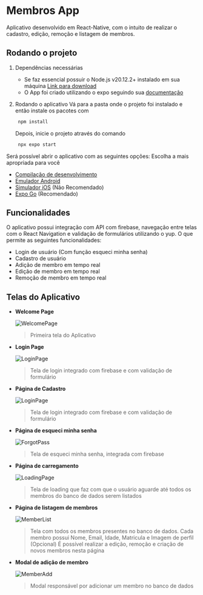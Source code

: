 # Membros App

Aplicativo desenvolvido em React-Native, com o intuito de realizar o cadastro, edição, remoção e listagem de membros.

## Rodando o projeto

1. Dependências necessárias
   - Se faz essencial possuir o Node.js v20.12.2+ instalado em sua máquina [Link para download](https://nodejs.org/en)
   - O App foi criado utilizando o expo seguindo sua [documentação](https://docs.expo.dev/get-started/set-up-your-environment/)

2. Rodando o aplicativo
   Vá para a pasta onde o projeto foi instalado e então instale os pacotes com
   ```bash
    npm install
   ```
   Depois, inicie o projeto através do comando
   ```bash
    npx expo start
   ```
Será possível abrir o aplicativo com as seguintes opções:
   Escolha a mais apropriada para você
- [Compilação de desenvolvimento](https://docs.expo.dev/develop/development-builds/introduction/)
- [Emulador Android](https://docs.expo.dev/workflow/android-studio-emulator/)
- [Simulador iOS](https://docs.expo.dev/workflow/ios-simulator/) (Não Recomendado)
- [Expo Go](https://expo.dev/go) (Recomendado)

## Funcionalidades
   O aplicativo possui integração com API com firebase, navegação entre telas com o React Navigation e validação de formulários utilizando o yup. O que permite as seguintes funcionalidades: 
   - Login de usuário (Com função esqueci minha senha)
   - Cadastro de usuário 
   - Adição de membro em tempo real
   - Edição de membro em tempo real
   - Remoção de membro em tempo real
## Telas do Aplicativo
 - **Welcome Page**

   ![WelcomePage](https://github.com/MilitaoPedro/MembersApp/assets/102882308/09c259cf-35fb-461d-a0e8-b1f7c4caf68d)

   > Primeira tela do Aplicativo 

- **Login Page**

   ![LoginPage](https://github.com/MilitaoPedro/MembersApp/assets/102882308/911bd359-877b-4f79-b0d6-f7464c1807d1)

   > Tela de login integrado com firebase e com validação de formulário

- **Página de Cadastro**

   ![LoginPage](https://github.com/MilitaoPedro/MembersApp/assets/102882308/911bd359-877b-4f79-b0d6-f7464c1807d1)

   > Tela de login integrado com firebase e com validação de formulário

- **Página de esqueci minha senha**

   ![ForgotPass](https://github.com/MilitaoPedro/MembersApp/assets/102882308/0f5049d2-a329-4448-a244-bab82e3ad7bb)

   > Tela de esqueci minha senha, integrada com firebase
   
- **Página de carregamento**

   ![LoadingPage](https://github.com/MilitaoPedro/MembersApp/assets/102882308/4611faed-bebe-433f-b66e-c155c47d86ab)

   > Tela de loading que faz com que o usuário aguarde até todos os membros do banco de dados serem listados
   
- **Página de listagem de membros**

   ![MemberList](https://github.com/MilitaoPedro/MembersApp/assets/102882308/4cd790c8-6366-4896-8231-81e50fae9735)

   > Tela com todos os membros presentes no banco de dados. Cada membro possui Nome, Email, Idade, Matricula e Imagem de perfil (Opcional)
   > É possível realizar a edição, remoção e criação de novos membros nesta página
   
- **Modal de adição de membro**
  
   ![MemberAdd](https://github.com/MilitaoPedro/MembersApp/assets/102882308/f01e668f-c8bd-4f92-ac80-dd7bb1b5ed84)

   > Modal responsável por adicionar um membro no banco de dados

